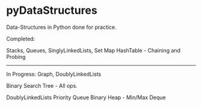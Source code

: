 # pyDataStructures
Data-Structures in Python done for practice.

Completed:

Stacks,
Queues,
SinglyLinkedLists,
Set
Map
HashTable - Chaining and Probing


__________________________________________

In Progress: Graph, DoublyLinkedLists

Binary Search Tree - All ops.

DoublyLinkedLists
Priority Queue
Binary Heap - Min/Max
Deque


